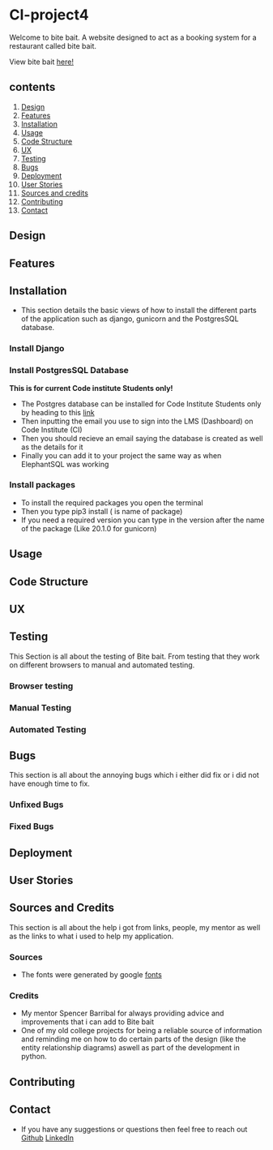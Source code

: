 # CI-project4

Welcome to bite bait. A website designed to act as a booking system for a restaurant called bite bait.

View bite bait [here!](https://ci-project4-django-c7dcfccbb88c.herokuapp.com/)

## contents
1. [Design](#design)
2. [Features](#features)
3. [Installation](#installation)
4. [Usage](#usage)
5. [Code Structure](#structure)
6. [UX](#ux)
7. [Testing](#testing)
8. [Bugs](#bugs)
9. [Deployment](#deployment)
10. [User Stories](#user-stories)
11. [Sources and credits](#sources-and-credits)
12. [Contributing](#contribute)
13. [Contact](#contact)
## Design
## Features
## Installation
- This section details the basic views of how to install the different parts of the application such as django, gunicorn and the PostgresSQL database.
### Install Django
### Install PostgresSQL Database
**This is for current Code institute Students only!**
- The Postgres database can be installed for Code Institute Students only by heading to this [link](https://dbs.ci-dbs.net/)
- Then inputting the email you use to sign into the LMS (Dashboard) on Code Institute (CI)
- Then you should recieve an email saying the database is created as well as the details for it
- Finally you can add it to your project the same way as when ElephantSQL was working
### Install packages
 - To install the required packages you open the terminal
 - Then you type pip3 install <Name> (<name> is name of package)
 - If you need a required version you can type in the version after the name of the package (Like 20.1.0 for gunicorn)
## Usage
## Code Structure
## UX
## Testing
 This Section is all about the testing of Bite bait. From testing that they work on different browsers to manual and automated testing.
### Browser testing
### Manual Testing
### Automated Testing
## Bugs
 This section is all about the annoying bugs which i either did fix or i did not have enough time to fix.
### Unfixed Bugs
### Fixed Bugs
## Deployment
## User Stories
## Sources and Credits
 This section is all about the help i got from links, people, my mentor as well as the links to what i used to help my application.
### Sources
- The fonts were generated by google [fonts]()
### Credits
 - My mentor Spencer Barribal for always providing advice and improvements that i can add to Bite bait
 - One of my old college projects for being a reliable source of information and reminding me on how to do certain parts of the design (like the entity relationship diagrams) aswell as part of the development in python.
## Contributing
## Contact
 - If you have any suggestions or questions then feel free to reach out
 [Github](https://www.github.com/creepersguitar)
 [LinkedIn](https://www.linkedin.com/in/george-small-055151204)